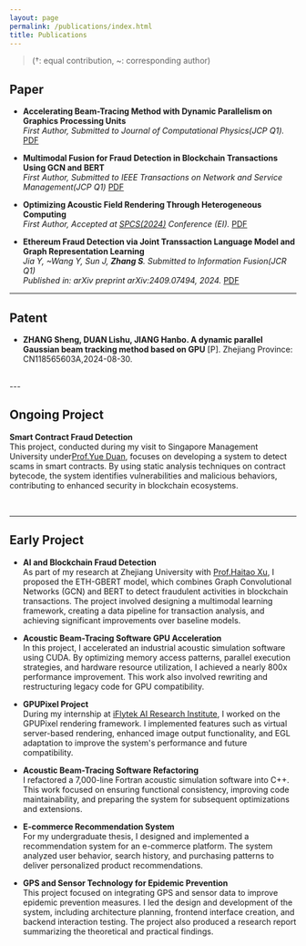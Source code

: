 ```yaml
---
layout: page
permalink: /publications/index.html
title: Publications
---
```


> (†: equal contribution, ~: corresponding author)

## Paper

- **Accelerating Beam-Tracing Method with Dynamic Parallelism on Graphics Processing Units**  
   *First Author, Submitted to Journal of Computational Physics(JCP Q1).*
   [PDF]()
- **Multimodal Fusion for Fraud Detection in Blockchain Transactions Using GCN and BERT**  
   *First Author, Submitted to IEEE Transactions on Network and Service Management(JCP Q1)*
   [PDF]()
- **Optimizing Acoustic Field Rendering Through Heterogeneous Computing**  
   *First Author, Accepted at [SPCS(2024)](https://www.icspcs.org/) Conference (EI).*
   [PDF](spcs2024.pdf)

- **Ethereum Fraud Detection via Joint Transsaction Language Model and Graph Representation Learning**  
   *Jia Y, ~Wang Y, Sun J, **Zhang S**. Submitted to Information Fusion(JCR Q1)*  
   *Published in: arXiv preprint arXiv:2409.07494, 2024.*
   [PDF](Etherum_learning.pdf)
---

## Patent

- **ZHANG Sheng, DUAN Lishu, JIANG Hanbo. A dynamic parallel Gaussian beam tracking method based on GPU** [P]. Zhejiang Province: CN118565603A,2024-08-30.

<br>
---

## Ongoing Project

  **Smart Contract Fraud Detection**  
   This project, conducted during my visit to Singapore Management University under[Prof.Yue Duan](https://yueduan.github.io/index.html), focuses on developing a system to detect scams in smart contracts. By using static analysis techniques on contract bytecode, the system identifies vulnerabilities and malicious behaviors, contributing to enhanced security in blockchain ecosystems.


<br>


---

## Early Project

- **AI and Blockchain Fraud Detection**  
   As part of my research at Zhejiang University with  [Prof.Haitao Xu](https://person.zju.edu.cn/en/haitaoxu), I proposed the ETH-GBERT model, which combines Graph Convolutional Networks (GCN) and BERT to detect fraudulent activities in blockchain transactions. The project involved designing a multimodal learning framework, creating a data pipeline for transaction analysis, and achieving significant improvements over baseline models.

- **Acoustic Beam-Tracing Software GPU Acceleration**  
   In this project, I accelerated an industrial acoustic simulation software using CUDA. By optimizing memory access patterns, parallel execution strategies, and hardware resource utilization, I achieved a nearly 800x performance improvement. This work also involved rewriting and restructuring legacy code for GPU compatibility.

- **GPUPixel Project**  
   During my internship at [iFlytek AI Research Institute](https://www.iflytek.com/en), I worked on the GPUPixel rendering framework. I implemented features such as virtual server-based rendering, enhanced image output functionality, and EGL adaptation to improve the system's performance and future compatibility.

- **Acoustic Beam-Tracing Software Refactoring**  
   I refactored a 7,000-line Fortran acoustic simulation software into C++. This work focused on ensuring functional consistency, improving code maintainability, and preparing the system for subsequent optimizations and extensions.

- **E-commerce Recommendation System**  
   For my undergraduate thesis, I designed and implemented a recommendation system for an e-commerce platform. The system analyzed user behavior, search history, and purchasing patterns to deliver personalized product recommendations. 

- **GPS and Sensor Technology for Epidemic Prevention**  
   This project focused on integrating GPS and sensor data to improve epidemic prevention measures. I led the design and development of the system, including architecture planning, frontend interface creation, and backend interaction testing. The project also produced a research report summarizing the theoretical and practical findings.

<br>
